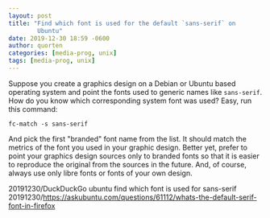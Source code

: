 ```yaml
---
layout: post
title: "Find which font is used for the default `sans-serif` on
        Ubuntu"
date: 2019-12-30 18:59 -0600
author: quorten
categories: [media-prog, unix]
tags: [media-prog, unix]
---
```


Suppose you create a graphics design on a Debian or Ubuntu based
operating system and point the fonts used to generic names like
`sans-serif`.  How do you know which corresponding system font was
used?  Easy, run this command:

```
fc-match -s sans-serif
```

And pick the first "branded" font name from the list.  It should match
the metrics of the font you used in your graphic design.  Better yet,
prefer to point your graphics design sources only to branded fonts so
that it is easier to reproduce the original from the sources in the
future.  And, of course, always use only libre fonts or fonts of your
own design.

20191230/DuckDuckGo ubuntu find which font is used for sans-serif  
20191230/https://askubuntu.com/questions/61112/whats-the-default-serif-font-in-firefox
